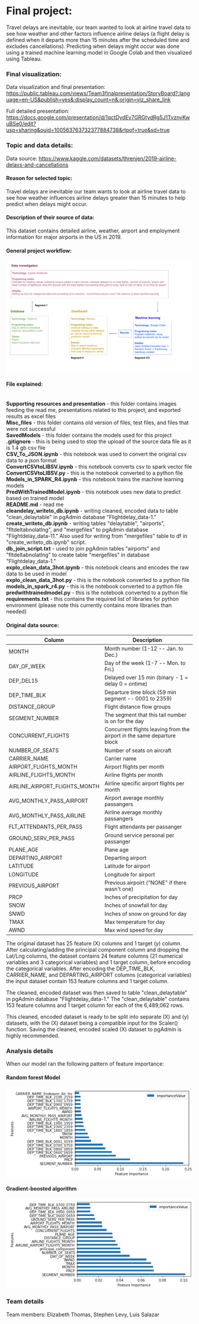 # Final project: 

Travel delays are inevitable, our team wanted to look at airline travel data to see how weather and other factors influence airline delays (a flight delay is defined when it departs more than 15 minutes after the scheduled time and excludes cancellations). Predicting when delays might occur was done using a trained machine learning model in Google Colab and then visualized using Tableau. 



### Final visualization:

Data visualization and final presentation: https://public.tableau.com/views/Team3finalpresentation/StoryBoard?:language=en-US&publish=yes&:display_count=n&:origin=viz_share_link 

Full detailed presentation: https://docs.google.com/presentation/d/1qctDydEv7GRGtydRg5J1TvznyKwuBSe0/edit?usp=sharing&ouid=100563763732377884738&rtpof=true&sd=true 

### Topic and data details:

Data source: https://www.kaggle.com/datasets/threnjen/2019-airline-delays-and-cancellations


#### Reason for selected topic:

Travel delays are inevitable our team wants to look at airline travel data to see how weather influences airline delays greater than 15 minutes to help predict when delays might occur.

#### Description of their source of data: 

This dataset contains detailed airline, weather, airport and employment information for major airports in the US in 2019. 

#### General project workflow:

![Workflow Diagram](https://github.com/ethomas33/Team_3_Final_Project/blob/873b695064ac2036b640e8dfe104f6786ecb917e/Supporting%20resources%20and%20presentation/Workflow%20diagram.png)


#### File explained:

<br /> **Supporting resources and presentation** - this folder contains images feeding the read me, presentations related to this project, and exported results as excel files
<br /> **Misc_files** - this folder contains old version of files, test files, and files that were not successful
<br /> **SavedModels** - this folder contains the models used for this project
<br /> **.gitignore** - this is being used to stop the upload of the source data file as it is 1.4 gb csv file
<br /> **CSV_To_JSON.ipynb** - this notebook was used to convert the original csv data to a json format
<br /> **ConvertCSVtoLIBSV.ipynb** - this notebook converts csv to spark vector file
<br /> **ConvertCSVtoLIBSV.py** - this is the notebook converted to a python file
<br /> **Models_in_SPARK_R4.ipynb** - this notebook trains the machine learning models
<br /> **PredWithTrainedModel.ipynb** - this notebook uses new data to predict based on trained model
<br /> **README.md** - read me
<br /> **cleandelay_writeto_db.ipynb** - writing cleaned, encoded data to table "clean_delaytable" in pgAdmin database "Flightdelay_data-1." 
<br /> **create_writeto_db.ipynb** - writing tables "delaytable", "airports", "fltdeltabnolatlng", and "mergefiles" to pgAdmin database "Flightdelay_data-11." Also used for writing from "mergefiles" table to df in "create_writeto_db.ipynb" script.
<br /> **db_join_script.txt** - used to join pgAdmin tables "airports" and "fltdeltabnolatlng" to create table "mergefiles" in database "Flightdelay_data-1."
<br /> **explo_clean_data_3hot.ipynb** - this notebook cleans and encodes the raw data to be used in model
<br /> **explo_clean_data_3hot.py** - this is the notebook converted to a python file
<br /> **models_in_spark_r4.py** - this is the notebook converted to a python file
<br /> **predwithtrainedmodel.py** - this is the notebook converted to a python file
<br /> **requirements.txt** - this contains the required list of libraries for python environment (please note this currently contains more libraries than needed) 


#### Original data source:

| Column         | Description            |
|----------------|------------------------|
|MONTH |Month number (1-12 -- Jan. to Dec.)
|DAY_OF_WEEK | Day of the week (1-7 -- Mon. to Fri.)  
|DEP_DEL15 | Delayed over 15 min (binary - 1 = delay 0 = ontime) 
|DEP_TIME_BLK | Departure time block (59 min segment -- 0001 to 2359) 
|DISTANCE_GROUP | Flight distance flow groups 
|SEGMENT_NUMBER | The segment that this tail number is on for the day 
|CONCURRENT_FLIGHTS | Concurrent flights leaving from the airport in the same departure block 
|NUMBER_OF_SEATS | Number of seats on aircraft 
|CARRIER_NAME | Carrier name 
|AIRPORT_FLIGHTS_MONTH | Airport flights per month 
|AIRLINE_FLIGHTS_MONTH | Airline flights per month 
|AIRLINE_AIRPORT_FLIGHTS_MONTH | Airline specific airport flights per month 
|AVG_MONTHLY_PASS_AIRPORT | Airport average monthly passangers 
|AVG_MONTHLY_PASS_AIRLINE | Airline average monthly passangers
|FLT_ATTENDANTS_PER_PASS | Flight attendants per passanger  
|GROUND_SERV_PER_PASS | Ground service personal per passanger 
|PLANE_AGE | Plane age 
|DEPARTING_AIRPORT | Departing airport 
|LATITUDE | Latitude for airport 
|LONGITUDE | Longitude for airport 
|PREVIOUS_AIRPORT | Previous airpoirt ("NONE" if there wasn't one) 
|PRCP | Inches of precipitation for day 
|SNOW | Inches of snowfall for day
|SNWD | Inches of snow on ground for day
|TMAX | Max temperature for day 
|AWND | Max wind speed for day 


The original dataset has 25 feature (X) columns and 1 target (y) column. After calculating/adding the principal component column and dropping the Lat/Lng columns, the dataset contains 24 feature columns (21 numerical variables and 3 categorical variables) and 1 target column, before encoding the categorical variables. After encoding the DEP_TIME_BLK, CARRIER_NAME, and DEPARTING_AIRPORT columns (categorical variables) the input dataset contain 153 feature columns and 1 target column.

The cleaned, encoded dataset was then saved to table "clean_delaytable" in pgAdmin database "Flightdelay_data-1."
The "clean_delaytable" contains 153 feature columns and 1 target column for each of the 6,489,062 rows. 

This cleaned, encoded dataset is ready to be split into separate (X) and (y) datasets, with the (X) dataset being a compatible input for the Scaler() function. Saving the cleaned, encoded scaled (X) dataset to pgAdmin is highly recommended.

### Analysis details

When our model ran the following pattern of feature importance:

#### Random forest Model

![RandomForest](https://github.com/ethomas33/Team_3_Final_Project/blob/f12a9c3a575051f336628d2ef1730468d8cce06f/Supporting%20resources%20and%20presentation/Feature_Importance_%20Random_Forest.png)

#### Gradient-boosted algorithm

![RandomForest](https://github.com/ethomas33/Team_3_Final_Project/blob/ecf1bc2589599bfed36c4da24a25163c6c1e0c8a/Images/Feature_Importance_Gradient-boosted_algorithm.png)


### Team details

Team members: Elizabeth Thomas, Stephen Levy, Luis Salazar
